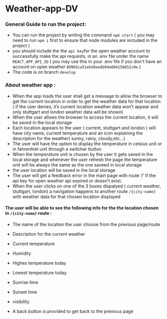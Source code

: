 # Weather-app-DV

### General Guide to run the project:
- You can run the project by writing the command ```npm start``` ( you may need to run ```npm i```  first to ensure that node modules are included in the project )
- you should include the the `api key`for the open weather account to successfully make the api requests, in an .env file under the name ```REACT_APP_API_ID``` ( you may use this in your .env file if you don't have an account on open weather ```89903ca51ebd4eedb94e00415b652c0e``` )
- The code is on branch ```develop```

### About weather app :
- When the app loads the user shall get a message to allow the browser to get the current location in order to get the weather data for that location ( if   the user denies, it’s current location weather data won’t appear and only stuttgart and london weather data will be shown)
-  When the user allows the browser to access the current location, it will be saved in the local storage
-  Each location appears to the user ( current, stuttgart and london ) will have city name, current temperature and an icon explaining the description for the weather( sunny, rainy, cloudy,etc...)
-  The user will have the option to display the temperature in celsius unit or in fahrenhiet unit through a switcher button
- When the temperature unit is chosen by the user it gets saved in the local storage and whenever the user refresh the page the temperature unit will be  always the same as the one saveed in local storage
- the user location will be saved in the local storage
- The user will get a feedback error in the main page with route ‘/‘ if the api key for open weather api expired or doesn't exist.
- When the user clicks on one of the 3 boxes dispalyed ( current weather, stuttgart, london) a navigation happens to another route ```/{city-name}``` with weather data for that chosen location displayed
#### The user will be able to see the following info for the the location chosen in ```/{city-name}``` route :
- The name of the location the user choose from the previous page/route
- Description for the current weather
- Current temperature
- Humidity
- Highes temperature today
- Lowest temperature today
- Sunrise time
- Sunset time
- visibility


- A back button is provided to get back to the previous page
